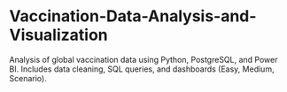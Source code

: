 # Vaccination-Data-Analysis-and-Visualization
Analysis of global vaccination data using Python, PostgreSQL, and Power BI. Includes data cleaning, SQL queries, and dashboards (Easy, Medium, Scenario).
